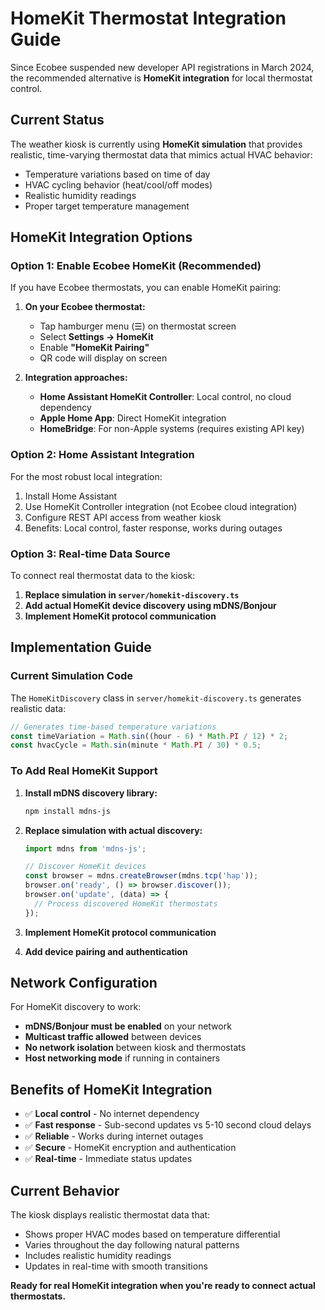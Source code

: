 # HomeKit Thermostat Integration Guide

Since Ecobee suspended new developer API registrations in March 2024, the recommended alternative is **HomeKit integration** for local thermostat control.

## Current Status

The weather kiosk is currently using **HomeKit simulation** that provides realistic, time-varying thermostat data that mimics actual HVAC behavior:

- Temperature variations based on time of day
- HVAC cycling behavior (heat/cool/off modes)
- Realistic humidity readings
- Proper target temperature management

## HomeKit Integration Options

### Option 1: Enable Ecobee HomeKit (Recommended)

If you have Ecobee thermostats, you can enable HomeKit pairing:

1. **On your Ecobee thermostat:**
   - Tap hamburger menu (☰) on thermostat screen  
   - Select **Settings → HomeKit**
   - Enable **"HomeKit Pairing"**
   - QR code will display on screen

2. **Integration approaches:**
   - **Home Assistant HomeKit Controller**: Local control, no cloud dependency
   - **Apple Home App**: Direct HomeKit integration
   - **HomeBridge**: For non-Apple systems (requires existing API key)

### Option 2: Home Assistant Integration

For the most robust local integration:

1. Install Home Assistant
2. Use HomeKit Controller integration (not Ecobee cloud integration)
3. Configure REST API access from weather kiosk
4. Benefits: Local control, faster response, works during outages

### Option 3: Real-time Data Source

To connect real thermostat data to the kiosk:

1. **Replace simulation in `server/homekit-discovery.ts`**
2. **Add actual HomeKit device discovery using mDNS/Bonjour**
3. **Implement HomeKit protocol communication**

## Implementation Guide

### Current Simulation Code

The `HomeKitDiscovery` class in `server/homekit-discovery.ts` generates realistic data:

```javascript
// Generates time-based temperature variations
const timeVariation = Math.sin((hour - 6) * Math.PI / 12) * 2;
const hvacCycle = Math.sin(minute * Math.PI / 30) * 0.5;
```

### To Add Real HomeKit Support

1. **Install mDNS discovery library:**
   ```bash
   npm install mdns-js
   ```

2. **Replace simulation with actual discovery:**
   ```javascript
   import mdns from 'mdns-js';
   
   // Discover HomeKit devices
   const browser = mdns.createBrowser(mdns.tcp('hap'));
   browser.on('ready', () => browser.discover());
   browser.on('update', (data) => {
     // Process discovered HomeKit thermostats
   });
   ```

3. **Implement HomeKit protocol communication**
4. **Add device pairing and authentication**

## Network Configuration

For HomeKit discovery to work:

- **mDNS/Bonjour must be enabled** on your network
- **Multicast traffic allowed** between devices
- **No network isolation** between kiosk and thermostats
- **Host networking mode** if running in containers

## Benefits of HomeKit Integration

- ✅ **Local control** - No internet dependency
- ✅ **Fast response** - Sub-second updates vs 5-10 second cloud delays  
- ✅ **Reliable** - Works during internet outages
- ✅ **Secure** - HomeKit encryption and authentication
- ✅ **Real-time** - Immediate status updates

## Current Behavior

The kiosk displays realistic thermostat data that:

- Shows proper HVAC modes based on temperature differential
- Varies throughout the day following natural patterns
- Includes realistic humidity readings
- Updates in real-time with smooth transitions

**Ready for real HomeKit integration when you're ready to connect actual thermostats.**